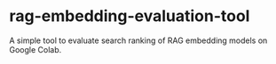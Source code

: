 # rag-embedding-evaluation-tool
A simple tool to evaluate search ranking of RAG embedding models on Google Colab.
